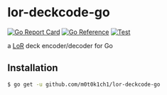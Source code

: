 # lor-deckcode-go

[![Go Report Card](https://goreportcard.com/badge/github.com/m0t0k1ch1/lor-deckcode-go)](https://goreportcard.com/report/github.com/m0t0k1ch1/lor-deckcode-go)
[![Go Reference](https://pkg.go.dev/badge/github.com/m0t0k1ch1/lor-deckcode-go.svg)](https://pkg.go.dev/github.com/m0t0k1ch1/lor-deckcode-go)
[![Test](https://github.com/m0t0k1ch1/lor-deckcode-go/actions/workflows/test.yml/badge.svg)](https://github.com/m0t0k1ch1/lor-deckcode-go/actions/workflows/test.yml)

a [LoR](https://playruneterra.com) deck encoder/decoder for Go

## Installation

```sh
$ go get -u github.com/m0t0k1ch1/lor-deckcode-go
```
